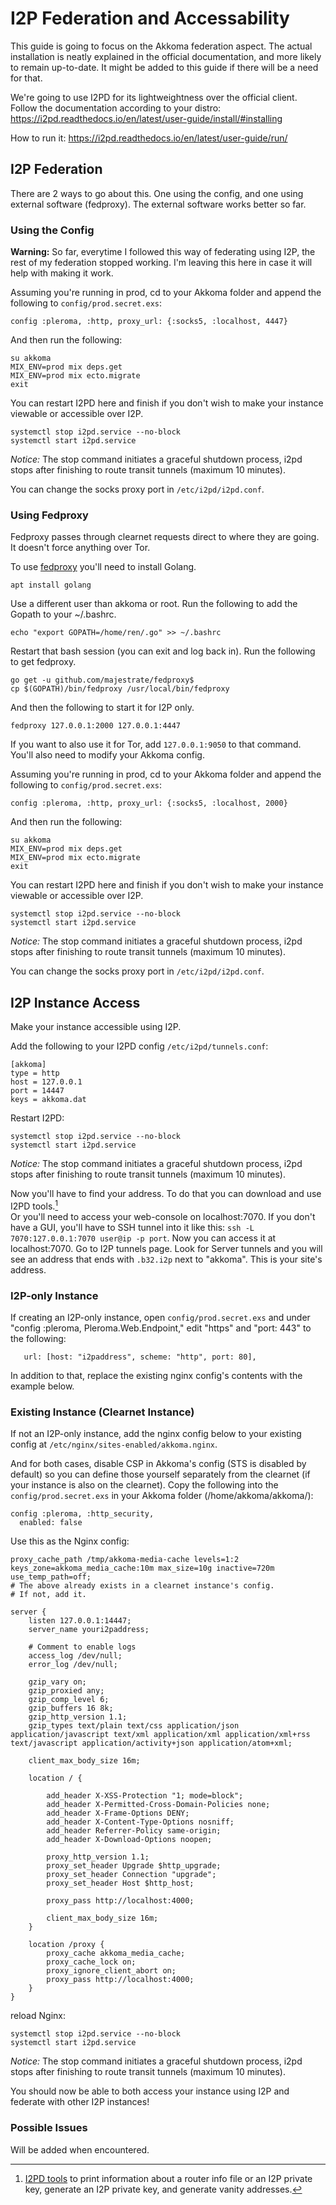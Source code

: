 # I2P Federation and Accessability

This guide is going to focus on the Akkoma federation aspect. The actual installation is neatly explained in the official documentation, and more likely to remain up-to-date.
It might be added to this guide if there will be a need for that.

We're going to use I2PD for its lightweightness over the official client.
Follow the documentation according to your distro: https://i2pd.readthedocs.io/en/latest/user-guide/install/#installing

How to run it: https://i2pd.readthedocs.io/en/latest/user-guide/run/

## I2P Federation

There are 2 ways to go about this.
One using the config, and one using external software (fedproxy). The external software works better so far.

### Using the Config

**Warning:** So far, everytime I followed this way of federating using I2P, the rest of my federation stopped working. I'm leaving this here in case it will help with making it work.

Assuming you're running in prod, cd to your Akkoma folder and append the following to `config/prod.secret.exs`:
```
config :pleroma, :http, proxy_url: {:socks5, :localhost, 4447}
```
And then run the following:
```
su akkoma
MIX_ENV=prod mix deps.get
MIX_ENV=prod mix ecto.migrate
exit
```
You can restart I2PD here and finish if you don't wish to make your instance viewable or accessible over I2P.
```
systemctl stop i2pd.service --no-block
systemctl start i2pd.service
```
*Notice:* The stop command initiates a graceful shutdown process, i2pd stops after finishing to route transit tunnels (maximum 10 minutes).

You can change the socks proxy port in `/etc/i2pd/i2pd.conf`.

### Using Fedproxy

Fedproxy passes through clearnet requests direct to where they are going. It doesn't force anything over Tor.

To use [fedproxy](https://github.com/majestrate/fedproxy) you'll need to install Golang.
```
apt install golang
```
Use a different user than akkoma or root. Run the following to add the Gopath to your ~/.bashrc.
```
echo "export GOPATH=/home/ren/.go" >> ~/.bashrc
```
Restart that bash session (you can exit and log back in).
Run the following to get fedproxy.
```
go get -u github.com/majestrate/fedproxy$
cp $(GOPATH)/bin/fedproxy /usr/local/bin/fedproxy
```
And then the following to start it for I2P only.
```
fedproxy 127.0.0.1:2000 127.0.0.1:4447
```
If you want to also use it for Tor, add `127.0.0.1:9050` to that command.
You'll also need to modify your Akkoma config.

Assuming you're running in prod, cd to your Akkoma folder and append the following to `config/prod.secret.exs`:
```
config :pleroma, :http, proxy_url: {:socks5, :localhost, 2000}
```
And then run the following:
```
su akkoma
MIX_ENV=prod mix deps.get
MIX_ENV=prod mix ecto.migrate
exit
```
You can restart I2PD here and finish if you don't wish to make your instance viewable or accessible over I2P.

```
systemctl stop i2pd.service --no-block
systemctl start i2pd.service
```
*Notice:* The stop command initiates a graceful shutdown process, i2pd stops after finishing to route transit tunnels (maximum 10 minutes).

You can change the socks proxy port in `/etc/i2pd/i2pd.conf`.

## I2P Instance Access

Make your instance accessible using I2P.

Add the following to your I2PD config `/etc/i2pd/tunnels.conf`:
```
[akkoma]
type = http
host = 127.0.0.1
port = 14447
keys = akkoma.dat
```
Restart I2PD:
```
systemctl stop i2pd.service --no-block
systemctl start i2pd.service
```
*Notice:* The stop command initiates a graceful shutdown process, i2pd stops after finishing to route transit tunnels (maximum 10 minutes).

Now you'll have to find your address.
To do that you can download and use I2PD tools.[^1]  
Or you'll need to access your web-console on localhost:7070.
If you don't have a GUI, you'll have to SSH tunnel into it like this:
`ssh -L 7070:127.0.0.1:7070 user@ip -p port`.
Now you can access it at localhost:7070.
Go to I2P tunnels page. Look for Server tunnels and you will see an address that ends with `.b32.i2p` next to "akkoma".
This is your site's address.

### I2P-only Instance

If creating an I2P-only instance, open `config/prod.secret.exs` and under "config :pleroma, Pleroma.Web.Endpoint," edit "https" and "port: 443" to the following:
```
   url: [host: "i2paddress", scheme: "http", port: 80],
```
In addition to that, replace the existing nginx config's contents with the example below.

### Existing Instance (Clearnet Instance)

If not an I2P-only instance, add the nginx config below to your existing config at `/etc/nginx/sites-enabled/akkoma.nginx`.

And for both cases, disable CSP in Akkoma's config (STS is disabled by default) so you can define those yourself separately from the clearnet (if your instance is also on the clearnet).
Copy the following into the `config/prod.secret.exs` in your Akkoma folder (/home/akkoma/akkoma/):
```
config :pleroma, :http_security,
  enabled: false
```

Use this as the Nginx config:
```
proxy_cache_path /tmp/akkoma-media-cache levels=1:2 keys_zone=akkoma_media_cache:10m max_size=10g inactive=720m use_temp_path=off;
# The above already exists in a clearnet instance's config.
# If not, add it.

server {
    listen 127.0.0.1:14447;
    server_name youri2paddress;

    # Comment to enable logs
    access_log /dev/null;
    error_log /dev/null;

    gzip_vary on;
    gzip_proxied any;
    gzip_comp_level 6;
    gzip_buffers 16 8k;
    gzip_http_version 1.1;
    gzip_types text/plain text/css application/json application/javascript text/xml application/xml application/xml+rss text/javascript application/activity+json application/atom+xml;

    client_max_body_size 16m;

    location / {

        add_header X-XSS-Protection "1; mode=block";
        add_header X-Permitted-Cross-Domain-Policies none;
        add_header X-Frame-Options DENY;
        add_header X-Content-Type-Options nosniff;
        add_header Referrer-Policy same-origin;
        add_header X-Download-Options noopen;

        proxy_http_version 1.1;
        proxy_set_header Upgrade $http_upgrade;
        proxy_set_header Connection "upgrade";
        proxy_set_header Host $http_host;

        proxy_pass http://localhost:4000;

        client_max_body_size 16m;
    }

    location /proxy {
        proxy_cache akkoma_media_cache;
        proxy_cache_lock on;
        proxy_ignore_client_abort on;
        proxy_pass http://localhost:4000;
    }
}
```
reload Nginx:
```
systemctl stop i2pd.service --no-block
systemctl start i2pd.service
```
*Notice:* The stop command initiates a graceful shutdown process, i2pd stops after finishing to route transit tunnels (maximum 10 minutes).

You should now be able to both access your instance using I2P and federate with other I2P instances!

[^1]: [I2PD tools](https://github.com/purplei2p/i2pd-tools) to print information about a router info file or an I2P private key, generate an I2P private key, and generate vanity addresses.

### Possible Issues

Will be added when encountered.
